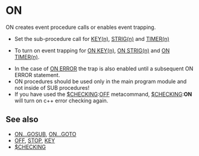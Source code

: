 <style>pre.codeide, pre.outputfixed, .outputcrt0 { background-color: #000 !important; color: #FFF !important; }</style><!DOCTYPE html>
<html class="client-nojs" dir="ltr" lang="en">
<head>
<title>ON - QB64 Phoenix Edition Wiki</title>
</head>
<body class="mediawiki ltr sitedir-ltr mw-hide-empty-elt ns-0 ns-subject page-ON rootpage-ON skin-vector action-view skin-vector-legacy vector-feature-language-in-header-enabled vector-feature-language-in-main-page-header-disabled vector-feature-language-alert-in-sidebar-disabled vector-feature-sticky-header-disabled vector-feature-sticky-header-edit-disabled vector-feature-table-of-contents-disabled vector-feature-visual-enhancement-next-disabled">
<div class="mw-body" id="content" role="main">
<a id="top"></a>
<h1 class="firstHeading mw-first-heading" id="firstHeading"><span class="mw-page-title-main">ON</span></h1>
<div class="vector-body" id="bodyContent">
<div class="mw-body-content mw-content-ltr" dir="ltr" id="mw-content-text" lang="en"><div class="mw-parser-output"><p>ON creates event procedure calls or enables event trapping.
</p>
<ul><li>Set the sub-procedure call for <a href="KEY(n)" title="KEY(n)">KEY(n)</a>, <a href="STRIG(n)" title="STRIG(n)">STRIG(n)</a> and <a href="TIMER" title="TIMER">TIMER(n)</a></li></ul>
<ul><li>To turn on event trapping for <a href="ON_KEY(n)" title="ON KEY(n)">ON KEY(n)</a>, <a href="ON_STRIG(n)" title="ON STRIG(n)">ON STRIG(n)</a> and <a href="ON_TIMER(n)" title="ON TIMER(n)">ON TIMER(n)</a>.</li></ul>
<ul><li>In the case of <a href="ON_ERROR" title="ON ERROR">ON ERROR</a> the trap is also enabled until a subsequent ON ERROR statement.</li>
<li>ON procedures should be used only in the main program module and not inside of SUB procedures!</li>
<li>If you have used the <a href="$CHECKING" title="$CHECKING">$CHECKING</a>:<a href="OFF" title="OFF">OFF</a> metacommand, <a href="$CHECKING" title="$CHECKING">$CHECKING</a>:<b>ON</b> will turn on c++ error checking again.</li></ul>
<p>
</p>
<h2><span class="mw-headline" id="See_also">See also</span></h2>
<ul><li><a href="ON...GOSUB" title="ON...GOSUB">ON...GOSUB</a>, <a href="ON...GOTO" title="ON...GOTO">ON...GOTO</a></li>
<li><a href="OFF" title="OFF">OFF</a>, <a href="STOP" title="STOP">STOP</a>, <a href="KEY" title="KEY">KEY</a></li>
<li><a href="$CHECKING" title="$CHECKING">$CHECKING</a></li></ul>
<p>
</p>
<!-- 
NewPP limit report
Cached time: 20240715061349
Cache expiry: 86400
Reduced expiry: false
Complications: []
CPU time usage: 0.013 seconds
Real time usage: 0.042 seconds
Preprocessor visited node count: 6/1000000
Post‐expand include size: 416/2097152 bytes
Template argument size: 0/2097152 bytes
Highest expansion depth: 3/100
Expensive parser function count: 0/100
Unstrip recursion depth: 0/20
Unstrip post‐expand size: 0/5000000 bytes
-->
<!--
Transclusion expansion time report (%,ms,calls,template)
100.00%    5.450      1 -total
 51.23%    2.792      1 Template:PageSeeAlso
 45.75%    2.493      1 Template:PageNavigation
-->
<!-- Saved in parser cache with key qb64pnix_mw19894-mwmb_:pcache:idhash:524-0!canonical and timestamp 20240715061349 and revision id 8049.
 -->
</div>
</div>
</div>
</div>
</body>
</html>